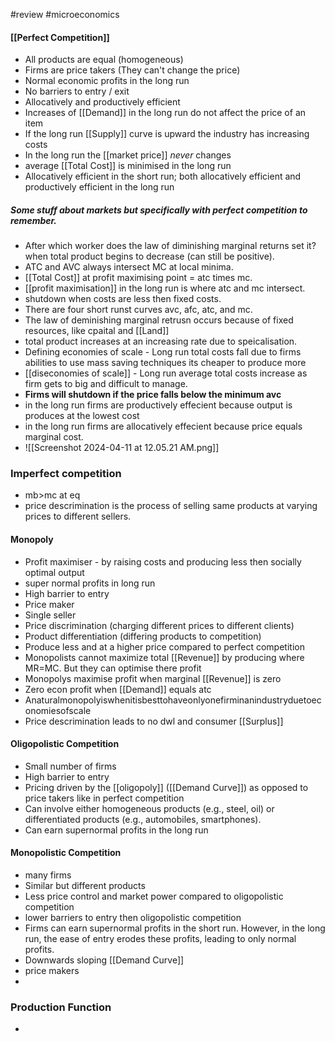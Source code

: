 #review #microeconomics 
#### [[Perfect Competition]]
- All products are equal (homogeneous)
- Firms are price takers (They can't change the price)
- Normal economic profits in the long run
- No barriers to entry / exit
- Allocatively and productively efficient
- Increases of [[Demand]] in the long run do not affect the price of an item
- If the long run [[Supply]] curve is upward the industry has increasing costs
- In the long run the [[market price]] *never* changes
- average [[Total Cost]] is minimised in the long run
- Allocatively efficient in the short run; both allocatively efficient and productively efficient in the long run

##### Some stuff about markets but specifically with perfect competition to remember.
- After which worker does the law of diminishing marginal returns set it? when total product begins to decrease (can still be positive).
- ATC and AVC always intersect MC at local minima.
- [[Total Cost]] at profit maximising point = atc times mc.
- [[profit maximisation]] in the long run is where atc and mc intersect.
- shutdown when costs are less then fixed costs. 
- There are four short runst curves avc, afc, atc, and mc.
- The law of deminishing marginal retrusn occurs because of fixed resources, like cpaital and [[Land]] 
- total product increases at an increasing rate due to speicalisation.
- Defining economies of scale - Long run total costs fall due to firms abilities to use mass saving techniques its cheaper to produce more
- [[diseconomies of scale]] - Long run average total costs increase as firm gets to big and difficult to manage.
- **Firms will shutdown if the price falls below the minimum avc**
- in the long run firms are productively effecient because output is produces at the lowest cost
- in the long run firms are allocatively effecient because price equals marginal cost.
- ![[Screenshot 2024-04-11 at 12.05.21 AM.png]]

### Imperfect competition
- mb>mc at eq
- price descrimination is the process of selling same products at varying prices to different sellers.
#### Monopoly
- Profit maximiser - by raising costs and producing less then socially optimal output
- super normal profits in long run
- High barrier to entry
- Price maker
- Single seller
- Price discrimination (charging different prices to different clients)
- Product differentiation (differing products to competition)
- Produce less and at a higher price compared to perfect competition
- Monopolists cannot maximize total [[Revenue]] by producing where MR=MC. But they can optimise there profit
- Monopolys maximise profit when marginal [[Revenue]] is zero
- Zero econ profit when [[Demand]] equals atc
- Anaturalmonopolyiswhenitisbesttohaveonlyonefirminanindustryduetoeconomiesofscale
- Price descrimination leads to no dwl and consumer [[Surplus]] 
#### Oligopolistic Competition
- Small number of firms
- High barrier to entry
- Pricing driven by the [[oligopoly]] ([[Demand Curve]]) as opposed to price takers like in perfect competition
- Can involve either homogeneous products (e.g., steel, oil) or differentiated products (e.g., automobiles, smartphones).
- Can earn supernormal profits in the long run
#### Monopolistic Competition
- many firms
- Similar but different products
- Less price control and market power compared to oligopolistic competition
- lower barriers to entry then oligopolistic competition
- Firms can earn supernormal profits in the short run. However, in the long run, the ease of entry erodes these profits, leading to only normal profits.
- Downwards sloping [[Demand Curve]]
- price makers
- 

### Production Function
- 